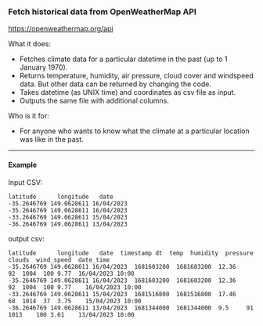 ### Fetch historical data from OpenWeatherMap API
https://openweathermap.org/api

What it does:
  - Fetches climate data for a particular datetime in the past (up to 1 January 1970). 
  - Returns temperature, humidity, air pressure, cloud cover and windspeed data. But other data can be returned by changing the code. 
  - Takes datetime (as UNIX time) and coordinates as csv file as input.
  - Outputs the same file with additional columns. 

Who is it for:
  - For anyone who wants to know what the climate at a particular location was like in the past.

___

#### Example

Input CSV:
```
latitude	  longitude	  date
-35.2646769	149.0628611	16/04/2023
-35.2646769	149.0628611	16/04/2023
-33.2646769	149.0628611	15/04/2023
-36.2646769	149.0628611	13/04/2023
````

output csv:
```
latitude	  longitude	  date  timestamp dt  temp  humidity  pressure	clouds	wind_speed	date_time
-35.2646769	149.0628611	16/04/2023	1681603200	1681603200	12.36	  92  1004  100 9.77  16/04/2023 10:00
-35.2646769	149.0628611	16/04/2023	1681603200	1681603200	12.36	  92  1004	100	9.77	16/04/2023 10:00
-33.2646769	149.0628611	15/04/2023	1681516800	1681516800	17.46	  68  1014	37	3.75	15/04/2023 10:00
-36.2646769	149.0628611	13/04/2023	1681344000	1681344000	9.5	    91  1013	100	3.61	13/04/2023 10:00
```


